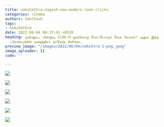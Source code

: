 ```yaml
---
title: nakshathra-nagesh-new-modern-look-clicks
categories: cinema
authors: Santhosh
tags:
- nakshathra
date: 2022-06-04 08:37:41 +0530
heading: முன்னாடி, பின்னாடி Side-U ஒவ்வொரு போட்டோவும் வேற லெவல்! அதும் இந்த உடையில!
  ட்ரெண்டிங்கில் நக்ஷத்திரா நாகேஷ் கிளிக்ஸ்.
preview_image: "/images/2022/06/04/nakshtra-1-png.jpeg"
image_uploader: []
code: ''

---
```

![](/images/2022/06/04/nakshathra8-jpg.jpeg)

![](/images/2022/06/04/nakshathra4-jpg.jpeg)

![](/images/2022/06/04/nakshathra2-jpg.jpeg)

![](/images/2022/06/04/nakshathra1-jpg.jpeg)

![](/images/2022/06/04/nakshathra6-jpg.jpeg)

![](/images/2022/06/04/nakshathra44-jpg.jpeg)
